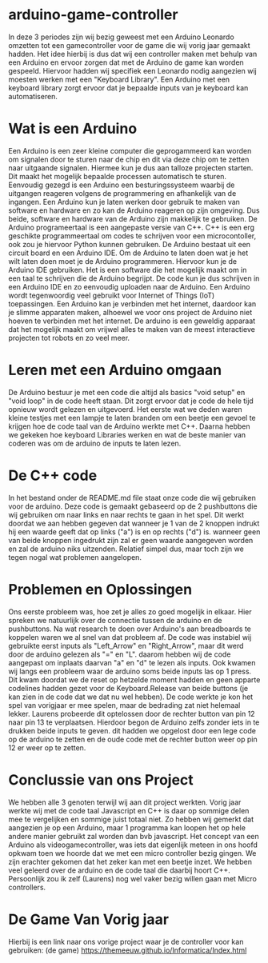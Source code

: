 # arduino-game-controller
In deze 3 periodes zijn wij bezig geweest met een Arduino Leonardo omzetten tot een gamecontroller voor de game die wij vorig jaar gemaakt hadden. Het idee hierbij is dus dat wij een controller maken met behulp van een Arduino en ervoor zorgen dat met de Arduino de game kan worden gespeeld. Hiervoor hadden wij specifiek een Leonardo nodig aangezien wij moesten werken met een "Keyboard Library". Een Arduino met een keyboard library zorgt ervoor dat je bepaalde inputs van je keyboard kan automatiseren.

# Wat is een Arduino
Een Arduino is een zeer kleine computer die geprogammeerd kan worden om signalen door te sturen naar de chip en dit via deze chip om te zetten naar uitgaande signalen. Hiermee kun je dus aan talloze projecten starten. Dit maakt het mogelijk bepaalde processen automatisch te sturen. Eenvoudig gezegd is een Arduino een besturingssysteem waarbij de uitgangen reageren volgens de programmering en afhankelijk van de ingangen. Een Arduino kun je laten werken door gebruik te maken van software en hardware en zo kan de Arduino reageren op zijn omgeving. Dus beide, software en hardware van de Arduino zijn makkelijk te gebruiken. De Arduino programeertaal is een aangepaste versie van C++. C++ is een erg geschikte programmeertaal om codes te schrijven voor een microcontoller, ook zou je hiervoor Python kunnen gebruiken. De Arduino bestaat uit een circuit board en een Arduino IDE. Om de Arduino te laten doen wat je het wilt laten doen moet je de Arduino programmeren. Hiervoor kun je de Arduino IDE gebruiken. Het is een software die het mogelijk maakt om in een taal te schrijven die de Arduino begrijpt. De code kun je dus schrijven in een Arduino IDE en zo eenvoudig uploaden naar de Arduino. Een Arduino wordt tegenwoordig veel gebruikt voor Internet of Things (IoT) toepassingen. Een Arduino kan je verbinden met het internet, daardoor kan je slimme apparaten maken, alhoewel we voor ons project de Arduino niet hoeven te verbinden met het internet. De arduino is een geweldig apparaat dat het mogelijk maakt om vrijwel alles te maken van de meest interactieve projecten tot robots en zo veel meer.

# Leren met een Arduino omgaan
De Arduino bestuur je met een code die altijd als basics "void setup" en "void loop" in de code heeft staan. Dit zorgt ervoor dat je code de hele tijd opnieuw wordt gelezen en uitgevoerd. Het eerste wat we deden waren kleine testjes met een lampje te laten branden om een beetje een gevoel te krijgen hoe de code taal van de Arduino werkte met C++. Daarna hebben we gekeken hoe keyboard Libraries werken en wat de beste manier van coderen was om de arduino de inputs te laten lezen.


# De C++ code
In het bestand onder de README.md file staat onze code die wij gebruiken voor de arduino. Deze code is gemaakt gebaseerd op de 2 pushbuttons die wij gebruiken om naar links en naar rechts te gaan in het spel. Dit werkt doordat we aan hebben gegeven dat wanneer je 1 van de 2 knoppen indrukt hij een waarde geeft dat op links ("a") is en op rechts ("d") is. wanneer geen van beide knoppen ingedrukt zijn zal er geen waarde aangegeven worden en zal de arduino niks uitzenden. Relatief simpel dus, maar toch zijn we tegen nogal wat problemen aangelopen.

# Problemen en Oplossingen
Ons eerste probleem was, hoe zet je alles zo goed mogelijk in elkaar. Hier spreken we natuurlijk over de connectie tussen de arduino en de pushbuttons. Na wat research te doen over Arduino's aan breadboards te koppelen waren we al snel van dat probleem af. De code was instabiel wij gebruikte eerst inputs als "Left_Arrow" en "Right_Arrow", maar dit werd door de arduino gelezen als "=" en "L". daarom hebben wij de code aangepast om inplaats daarvan "a" en "d" te lezen als inputs. Ook kwamen wij langs een probleem waar de arduino soms beide inputs las op 1 press. Dit kwam doordat we de reset op hetzelde moment hadden en geen apparte codelines hadden gezet voor de Keyboard.Release van beide buttons (je kan zien in de code dat we dat nu wel hebben). De code werkte je kon het spel van vorigjaar er mee spelen, maar de bedrading zat niet helemaal lekker. Laurens probeerde dit optelossen door de rechter button van pin 12 naar pin 13 te verplaatsen. Hierdoor begon de Arduino zelfs zonder iets in te drukken beide inputs te geven. dit hadden we opgelost door een lege code op de arduino te zetten en de oude code met de rechter button weer op pin 12 er weer op te zetten.

# Conclussie van ons Project
We hebben alle 3 genoten terwijl wij aan dit project werkten. Vorig jaar werkte wij met de code taal Javascript en C++ is daar op sommige delen mee te vergelijken en sommige juist totaal niet. Zo hebben wij gemerkt dat aangezien je op een Arduino, maar 1 programma kan loopen het op hele andere manier gebruikt zal worden dan bvb javascript. Het concept van een Arduino als videogamecontroller, was iets dat eigenlijk meteen in ons hoofd opkwam toen we hoorde dat we met een micro controller bezig gingen. We zijn erachter gekomen dat het zeker kan met een beetje inzet. We hebben veel geleerd over de arduino en de code taal die daarbij hoort C++. Persoonlijk zou ik zelf (Laurens) nog wel vaker bezig willen gaan met Micro controllers.

# De Game Van Vorig jaar
Hierbij is een link naar ons vorige project waar je de controller voor kan gebruiken: (de game) https://themeeuw.github.io/Informatica/Index.html 
